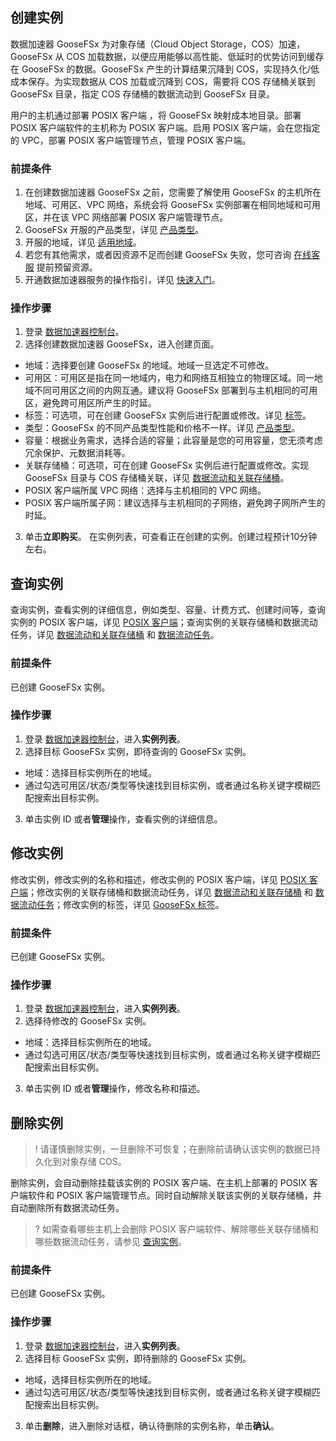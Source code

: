 ## 创建实例

数据加速器 GooseFSx 为对象存储（Cloud Object Storage，COS）加速，GooseFSx 从 COS 加载数据，以便应用能够以高性能、低延时的优势访问到缓存在 GooseFSx 的数据。GooseFSx 产生的计算结果沉降到 COS，实现持久化/低成本保存。为实现数据从 COS 加载或沉降到 COS，需要将 COS 存储桶关联到 GooseFSx 目录，指定 COS 存储桶的数据流动到 GooseFSx 目录。

用户的主机通过部署 POSIX 客户端 ，将 GooseFSx 映射成本地目录。部署 POSIX 客户端软件的主机称为 POSIX 客户端。启用 POSIX 客户端，会在您指定的 VPC，部署 POSIX 客户端管理节点，管理 POSIX 客户端。

### 前提条件

1. 在创建数据加速器 GooseFSx 之前，您需要了解使用 GooseFSx 的主机所在地域、可用区、VPC 网络，系统会将 GooseFSx 实例部署在相同地域和可用区，并在该 VPC 网络部署 POSIX 客户端管理节点。
2. GooseFSx 开服的产品类型，详见 [产品类型](https://cloud.tencent.com/document/product/1424/77952)。
3. 开服的地域，详见 [适用地域](https://cloud.tencent.com/document/product/1424/77954)。
4. 若您有其他需求，或者因资源不足而创建 GooseFSx 失败，您可咨询 [在线客服](https://cloud.tencent.com/act/event/Online_service?from=doc_582) 提前预留资源。
5. 开通数据加速器服务的操作指引，详见 [快速入门](https://cloud.tencent.com/document/product/1424/77950)。


### 操作步骤

1. 登录 [数据加速器控制台](https://console.cloud.tencent.com/goosefs)。
2. 选择创建数据加速器 GooseFSx，进入创建页面。
 - 地域：选择要创建 GooseFSx 的地域。地域一旦选定不可修改。
 - 可用区：可用区是指在同一地域内，电力和网络互相独立的物理区域。同一地域不同可用区之间的内网互通。建议将 GooseFSx 部署到与主机相同的可用区，避免跨可用区所产生的时延。
 - 标签：可选项，可在创建 GooseFSx 实例后进行配置或修改。详见 [标签](https://cloud.tencent.com/document/product/1424/77957)。
 - 类型：GooseFSx 的不同产品类型性能和价格不一样。详见 [产品类型](https://cloud.tencent.com/document/product/1424/77952)。
 - 容量：根据业务需求，选择合适的容量；此容量是您的可用容量，您无须考虑冗余保护、元数据消耗等。
 - 关联存储桶：可选项，可在创建 GooseFSx 实例后进行配置或修改。实现 GooseFSx 目录与 COS 存储桶关联，详见 [数据流动和关联存储桶](https://cloud.tencent.com/document/product/1424/77959)。
 -  POSIX 客户端所属 VPC 网络：选择与主机相同的 VPC 网络。
 -  POSIX 客户端所属子网：建议选择与主机相同的子网络，避免跨子网所产生的时延。
3. 单击**立即购买**。
在实例列表，可查看正在创建的实例。创建过程预计10分钟左右。

<span id="1"></span>
## 查询实例

查询实例，查看实例的详细信息，例如类型、容量、计费方式、创建时间等，查询实例的 POSIX 客户端，详见 [POSIX 客户端](https://cloud.tencent.com/document/product/1424/77956)；查询实例的关联存储桶和数据流动任务，详见 [数据流动和关联存储桶](https://cloud.tencent.com/document/product/1424/77959) 和 [数据流动任务](https://cloud.tencent.com/document/product/1424/77958)。

### 前提条件

已创建 GooseFSx 实例。

### 操作步骤

1. 登录 [数据加速器控制台](https://console.cloud.tencent.com/goosefs)，进入**实例列表**。
2. 选择目标 GooseFSx 实例，即待查询的 GooseFSx 实例。
 - 地域：选择目标实例所在的地域。
 - 通过勾选可用区/状态/类型等快速找到目标实例，或者通过名称关键字模糊匹配搜索出目标实例。
3. 单击实例 ID 或者**管理**操作，查看实例的详细信息。


## 修改实例

修改实例，修改实例的名称和描述，修改实例的 POSIX 客户端，详见 [POSIX 客户端](https://cloud.tencent.com/document/product/1424/77956)；修改实例的关联存储桶和数据流动任务，详见 [数据流动和关联存储桶](https://cloud.tencent.com/document/product/1424/77959) 和 [数据流动任务](https://cloud.tencent.com/document/product/1424/77958)；修改实例的标签，详见 [GooseFSx 标签](https://cloud.tencent.com/document/product/1424/77957)。

### 前提条件

已创建 GooseFSx 实例。

### 操作步骤

1. 登录 [数据加速器控制台](https://console.cloud.tencent.com/goosefs)，进入**实例列表**。
2. 选择待修改的 GooseFSx 实例。
 - 地域：选择目标实例所在的地域。
 - 通过勾选可用区/状态/类型等快速找到目标实例，或者通过名称关键字模糊匹配搜索出目标实例。
3. 单击实例 ID 或者**管理**操作，修改名称和描述。

## 删除实例

>! 请谨慎删除实例，一旦删除不可恢复；在删除前请确认该实例的数据已持久化到对象存储 COS。
>

删除实例，会自动删除挂载该实例的 POSIX 客户端、在主机上部署的 POSIX 客户端软件和 POSIX 客户端管理节点。同时自动解除关联该实例的关联存储桶，并自动删除所有数据流动任务。

>? 如需查看哪些主机上会删除 POSIX 客户端软件、解除哪些关联存储桶和哪些数据流动任务，请参见 [查询实例](#1)。
>

### 前提条件

已创建 GooseFSx 实例。

### 操作步骤

1. 登录 [数据加速器控制台](https://console.cloud.tencent.com/goosef)，进入**实例列表**。
2. 选择目标 GooseFSx 实例，即待删除的 GooseFSx 实例。
 - 地域，选择目标实例所在的地域。
 - 通过勾选可用区/状态/类型等快速找到目标实例，或者通过名称关键字模糊匹配搜索出目标实例。
3. 单击**删除**，进入删除对话框，确认待删除的实例名称，单击**确认**。

